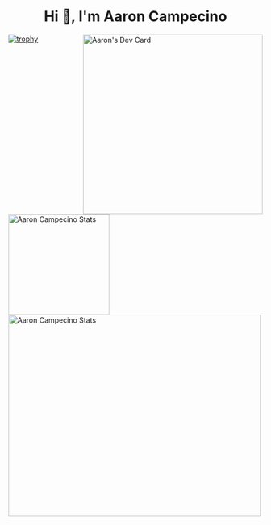 <h1 align="center">Hi 👋, I'm Aaron Campecino</h1>
<a href="https://app.daily.dev/aaroncampecino"><img align='right' src="https://api.daily.dev/devcards/v2/oO47sdxnTSCiCRwcSkE7X.png?type=default&r=vbn" width="356" alt="Aaron's Dev Card"/></a>

[![trophy](https://github-profile-trophy.vercel.app/?username=pexa-acampecino&theme=onedark&column=4&theme=darkhub&margin-w=7&margin-h=5&no-bg=true)](https://github.com/ryo-ma/github-profile-trophy)


<a href="https://github-readme-stats.vercel.app"><img align="left" alt="Aaron Campecino Stats" src="https://github-readme-stats.vercel.app//api?username=pexa-acampecino&show_icons=true&theme=radical&count_private=false" height="200"/></a>
<img alt="Aaron Campecino Stats" src="https://github-readme-stats.vercel.app//api/top-langs/?username=pexa-acampecino&theme=radical&hide=css,shell,html,vim)](https://github.com/anuraghazra/github-readme-stats" height="400" width="500"/>
